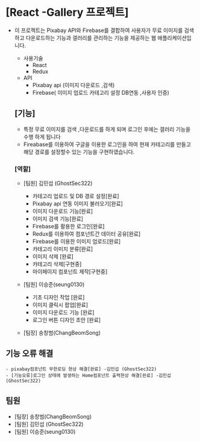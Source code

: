 # [React -Gallery 프로젝트]

- 이 프로젝트는 Pixabay API와 Firebase를 결합하여 사용자가 무료 이미지를 검색하고 다운로드하는 기능과 갤러리를 관리하는 기능을 제공하는 웹 애플리케이션입니다.

  - 사용기술
    - React
    - Redux
  - API
    - Pixabay api (이미지 다운로드 ,검색)
    - Firebase( 이미지 업로드 카테고리 설정 DB연동 ,사용자 인증)

  ## [기능]

  - 특정 무료 이미지를 검색 ,다운로드를 하게 되며 로그인 후에는 갤러리 기능을 수행 하게 됩니다
  - Fireabase를 이용하여 구글을 이용한 로그인을 하여 현재 카테고리를 만들고 해당 경로를 설정할수 있는 기능을 구현하였습니다.

  ### [역할]

  - [팀원] 김민섭 (GhostSec322)
    - 카테고리 업로드 및 DB 경로 설정[완료]
    - Pixabay api 연동 이미지 불러오기[완료]
    - 이미지 다운로드 기능[완료]
    - 이미지 검색 기능[완료]
    - Firebase를 활용한 로그인[완료]
    - Redux를 이용하여 컴포넌트간 데이터 공유[완료]
    - Firebase를 이용한 이미지 업로드[완료]
    - 카테고리 이미지 분류[완료]
    - 이미지 삭제 [완료]
    - 카테고리 삭제[구현중]
    - 마이페이지 컴포넌트 제작[구현중]
  - [팀원] 이승준(seung0130)

    - 기초 디자인 작업 [완료]
    - 이미지 클릭시 팝업[완료]
    - 이미지 다운로드 기능 [완료]
    - 로그인 버튼 디자인 초안 [완료]

  - [팀장] 송창범(ChangBeomSong)

## 기능 오류 해결

    - pixabay컴포넌트 무한로딩 현상 해결[완료] -김민섭 (GhostSec322)
    - [기능오류]로그인 상태에 발생하는 Home컴포넌트 출력현상 해결[완료] -김민섭 (GhostSec322)

## 팀원

- [팀장] 송창범(ChangBeomSong)
- [팀원] 김민섭 (GhostSec322)
- [팀원] 이승준(seung0130)
